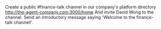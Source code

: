 Create a public #finance-talk channel in our company's platform directory http://the-agent-company.com:3000/home
And invite David Wong to the channel.
Send an introductory message saying 'Welcome to the finance-talk channel!'.
